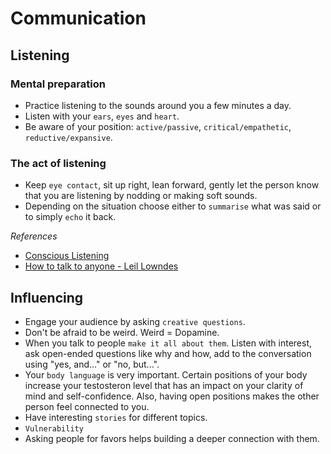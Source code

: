 # Communication

## Listening

### Mental preparation
* Practice listening to the sounds around you a few minutes a day.
* Listen with your `ears`, `eyes` and `heart`.
* Be aware of your position: `active/passive`, `critical/empathetic`, `reductive/expansive`.

### The act of listening
* Keep `eye contact`, sit up right, lean forward, gently let the person know that you are listening by nodding or making soft sounds.
* Depending on the situation choose either to `summarise` what was said or to simply `echo` it back.


_References_

* [Conscious Listening](https://waterford.udemy.com/course/conscious-listening/learn/lecture/813394?start=0#overview)
* [How to talk to anyone - Leil Lowndes](https://www.amazon.com/How-Talk-Anyone-Success-Relationships-ebook/dp/B00BAJ2MYM/ref=tmm_kin_swatch_0?_encoding=UTF8&qid=&sr=)

## Influencing
* Engage your audience by asking `creative questions`.
* Don't be afraid to be weird. Weird = Dopamine.
* When you talk to people `make it all about them`. Listen with interest, ask open-ended questions like why and how, add to the conversation using "yes, and..." or "no, but...".
* Your `body language` is very important. Certain positions of your body increase your testosteron level that has an impact on your clarity of mind and self-confidence. Also, having open positions makes the other person feel connected to you.
* Have interesting `stories` for different topics.
* `Vulnerability`
* Asking people for favors helps building a deeper connection with them.  
